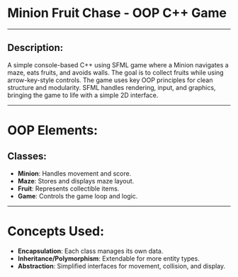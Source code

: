 # Minion Fruit Chase - OOP C++ Game
---
## Description:
A simple console-based C++ using SFML game where a Minion navigates a maze, eats fruits, and avoids walls. The goal is to collect fruits while using arrow-key-style controls. The game uses key OOP principles for clean structure and modularity. SFML handles rendering, input, and graphics, bringing the game to life with a simple 2D interface.

---

# OOP Elements:
## Classes:
- **Minion**: Handles movement and score.
- **Maze**: Stores and displays maze layout.
- **Fruit**: Represents collectible items.
- **Game**: Controls the game loop and logic.

---

# Concepts Used:
- **Encapsulation**: Each class manages its own data.
- **Inheritance/Polymorphism**: Extendable for more entity types.
- **Abstraction**: Simplified interfaces for movement, collision, and display.
